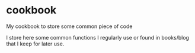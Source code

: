 cookbook
========

My cookbook to store some common piece of code


I store here some common functions I regularly use or found in books/blog that I keep for later use.

